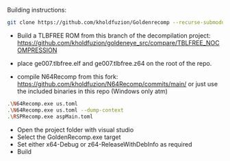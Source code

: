 Building instructions:

```bash
git clone https://github.com/kholdfuzion/Goldenrecomp --recurse-submodules
```

* Build a TLBFREE ROM from this branch of the decompilation project:
https://github.com/kholdfuzion/goldeneye_src/compare/TBLFREE_NOCOMPRESSION

* place ge007.tlbfree.elf and ge007.tlbfree.z64 on the root of the repo.

* compile N64Recomp from this fork:
https://github.com/kholdfuzion/N64Recomp/commits/main/
or just use the included binaries in this repo (Windows only atm)

```bash
.\N64Recomp.exe us.toml
.\N64Recomp.exe us.toml --dump-context
.\RSPRecomp.exe aspMain.toml
```

* Open the project folder with visual studio
* Select the GoldenRecomp.exe target
* Set either x64-Debug or z64-ReleaseWithDebInfo as required
* Build
